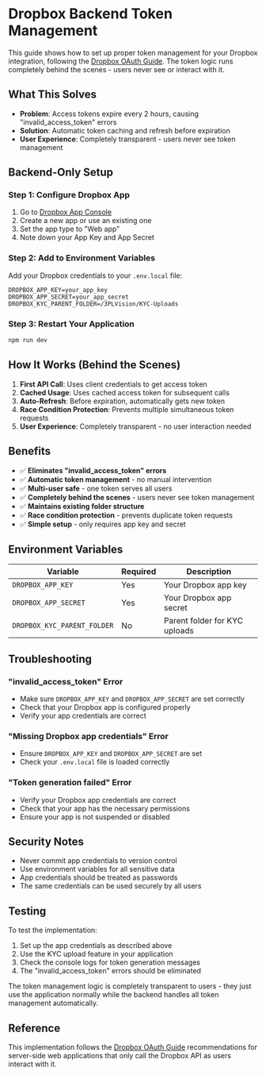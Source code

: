 # Dropbox Backend Token Management

This guide shows how to set up proper token management for your Dropbox integration, following the [Dropbox OAuth Guide](https://developers.dropbox.com/oauth-guide). The token logic runs completely behind the scenes - users never see or interact with it.

## What This Solves

- **Problem**: Access tokens expire every 2 hours, causing "invalid_access_token" errors
- **Solution**: Automatic token caching and refresh before expiration
- **User Experience**: Completely transparent - users never see token management

## Backend-Only Setup

### Step 1: Configure Dropbox App

1. Go to [Dropbox App Console](https://www.dropbox.com/developers/apps)
2. Create a new app or use an existing one
3. Set the app type to "Web app"
4. Note down your App Key and App Secret

### Step 2: Add to Environment Variables

Add your Dropbox credentials to your `.env.local` file:

```env
DROPBOX_APP_KEY=your_app_key
DROPBOX_APP_SECRET=your_app_secret
DROPBOX_KYC_PARENT_FOLDER=/3PLVision/KYC-Uploads
```

### Step 3: Restart Your Application

```bash
npm run dev
```

## How It Works (Behind the Scenes)

1. **First API Call**: Uses client credentials to get access token
2. **Cached Usage**: Uses cached access token for subsequent calls
3. **Auto-Refresh**: Before expiration, automatically gets new token
4. **Race Condition Protection**: Prevents multiple simultaneous token requests
5. **User Experience**: Completely transparent - no user interaction needed

## Benefits

- ✅ **Eliminates "invalid_access_token" errors**
- ✅ **Automatic token management** - no manual intervention
- ✅ **Multi-user safe** - one token serves all users
- ✅ **Completely behind the scenes** - users never see token management
- ✅ **Maintains existing folder structure**
- ✅ **Race condition protection** - prevents duplicate token requests
- ✅ **Simple setup** - only requires app key and secret

## Environment Variables

| Variable | Required | Description |
|----------|----------|-------------|
| `DROPBOX_APP_KEY` | Yes | Your Dropbox app key |
| `DROPBOX_APP_SECRET` | Yes | Your Dropbox app secret |
| `DROPBOX_KYC_PARENT_FOLDER` | No | Parent folder for KYC uploads |

## Troubleshooting

### "invalid_access_token" Error
- Make sure `DROPBOX_APP_KEY` and `DROPBOX_APP_SECRET` are set correctly
- Check that your Dropbox app is configured properly
- Verify your app credentials are correct

### "Missing Dropbox app credentials" Error
- Ensure `DROPBOX_APP_KEY` and `DROPBOX_APP_SECRET` are set
- Check your `.env.local` file is loaded correctly

### "Token generation failed" Error
- Verify your Dropbox app credentials are correct
- Check that your app has the necessary permissions
- Ensure your app is not suspended or disabled

## Security Notes

- Never commit app credentials to version control
- Use environment variables for all sensitive data
- App credentials should be treated as passwords
- The same credentials can be used securely by all users

## Testing

To test the implementation:

1. Set up the app credentials as described above
2. Use the KYC upload feature in your application
3. Check the console logs for token generation messages
4. The "invalid_access_token" errors should be eliminated

The token management logic is completely transparent to users - they just use the application normally while the backend handles all token management automatically.

## Reference

This implementation follows the [Dropbox OAuth Guide](https://developers.dropbox.com/oauth-guide) recommendations for server-side web applications that only call the Dropbox API as users interact with it.
